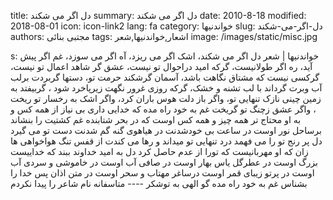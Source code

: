 title: دل اگر می شکند 
summary: دل اگر می شکند 
date: 2010-8-18
modified: 2018-08-01
icon:  icon-link2
lang: fa
category: خواندنیها
slug: دل-اگر-می-شکند
authors: مجتبی بنائی
tags: اشعار,خواندنیها,شعر
image: /images/static/misc.jpg

s: خواندنیها | شعر    دل اگر می شکند، اشک اگر می ریزد، آه اگر می سوزد،   غم اگر پیش  آید،   ره اگر طولانیست، گرکه امید دراحوال تو نیست،   عشق گر شاهد  اعمال تو نیست،  گرکسی نیست که مشتاق نگاهت باشد،   آسمان گرشکند حرمت  تو،  دستها گربردت برلب آب وبرت گرداند با لب تشنه و خشک،  گرکه روزی غرور نگهت زیرپاخرد شود ،   گربیفتد به زمین چینی  نازک تنهایی تو،  واگر باز دلت هوس باران کرد، واگر اشک به رخسار  تو ریخت ،   واگر عشق زچنگ تو گریخت  غم به خود راه مده  که خدایی داری بی نیاز از همه کس  و به او محتاج تر همه چیز و همه کس   اوست که در بحر شتابنده غم کشتیت را  بنشاند برساحل نور   اوست در ساعت بی خودشدنت در هیاهوی گنه گم  شدنت دست تو می گیرد   دل پر رنج تو را می فهمد درد تنهایی تو  میداند  و رها می کندت از قفس تنگ هواخواهی ها   زان که او  مهربانیست که تورا از عدم حاصل کرد  دل به امید خداوند ببند که خداییست بزرگ  اوست در عطرگل یاس بهار  اوست  در صافی آب  اوست در خاموشی و سردی  آب   اوست در پرتو زیبای قمر   اوست درساغر مهتاب و سحر  اوست در متن  اذان  پس خدا را بشناس  غم به خود راه مده  گو الهی به توشکر  ----  متاسفانه نام شاعر را پیدا نکردم